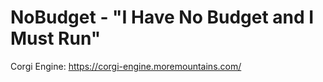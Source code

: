# NoBudget - "I Have No Budget and I Must Run"  
Corgi Engine: https://corgi-engine.moremountains.com/  

